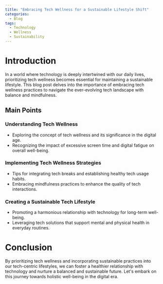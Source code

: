 ```yaml
---
title: "Embracing Tech Wellness for a Sustainable Lifestyle Shift"
categories:
  - Blog
tags:
  - Technology
  - Wellness
  - Sustainability
---
```


# Introduction
In a world where technology is deeply intertwined with our daily lives, prioritizing tech wellness becomes essential for maintaining a sustainable lifestyle. This blog post delves into the importance of embracing tech wellness practices to navigate the ever-evolving tech landscape with balance and mindfulness.

## Main Points
### Understanding Tech Wellness
- Exploring the concept of tech wellness and its significance in the digital age.
- Recognizing the impact of excessive screen time and digital fatigue on overall well-being.

### Implementing Tech Wellness Strategies
- Tips for integrating tech breaks and establishing healthy tech usage habits.
- Embracing mindfulness practices to enhance the quality of tech interactions.

### Creating a Sustainable Tech Lifestyle
- Promoting a harmonious relationship with technology for long-term well-being.
- Leveraging tech solutions that support mental and physical health in everyday routines.

# Conclusion
By prioritizing tech wellness and incorporating sustainable practices into our tech-centric lifestyles, we can foster a healthier relationship with technology and nurture a balanced and sustainable future. Let's embark on this journey towards holistic well-being in the digital era.